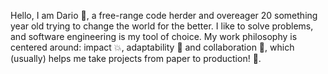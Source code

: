 Hello, I am Dario 👋, a free-range code herder and overeager 20 something year old trying to change the world for the better. I like to solve problems, and software engineering is my tool of choice. My work philosophy is centered around: impact 💥, adaptability 🌱 and collaboration 🤝, which (usually) helps me take projects from paper to production! 🚀.


<!--
**dario-nunez/dario-nunez** is a ✨ _special_ ✨ repository because its `README.md` (this file) appears on your GitHub profile.

Here are some ideas to get you started:

- 🔭 I’m currently working on ...
- 🌱 I’m currently learning ...
- 👯 I’m looking to collaborate on ...
- 🤔 I’m looking for help with ...
- 💬 Ask me about ...
- 📫 How to reach me: ...
- 😄 Pronouns: ...
- ⚡ Fun fact: ...
-->
